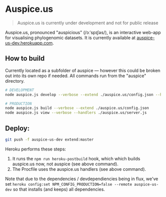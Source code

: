 # Auspice.us

> Auspice.us is currently under development and not for public release

Auspice.us, pronounced "auspicious" (/ɔːˈspɪʃəs/), is an interactive web-app for visualising phylogenomic datasets.
It is currently available at [auspice-us-dev.herokuapp.com](http://auspice-us-dev.herokuapp.com/).

## How to build

Currently located as a subfolder of auspice — however this could be broken out into its own repo if needed. 
All commands run from the "auspice" directory.

```bash
# DEVELOPMENT
node auspice.js develop --verbose --extend ./auspice.us/config.json --handlers ./auspice.us/server.js 

# PRODUCTION
node auspice.js build --verbose --extend ./auspice.us/config.json
node auspice.js view --verbose --handlers ./auspice.us/server.js
```

## Deploy:
```bash
git push -f auspice-us-dev extend:master
```

Heroku performs these steps:
1. It runs the `npm run heroku-postbuild` hook, which which builds auspice.us now, not auspice (see above command).
1. The Procfile uses the auspice.us handlers (see above command).

Note that due to the dependencies / devdependiencies being in flux, we've set `heroku config:set NPM_CONFIG_PRODUCTION=false --remote auspice-us-dev` so that installs (and keeps) all dependencies.
